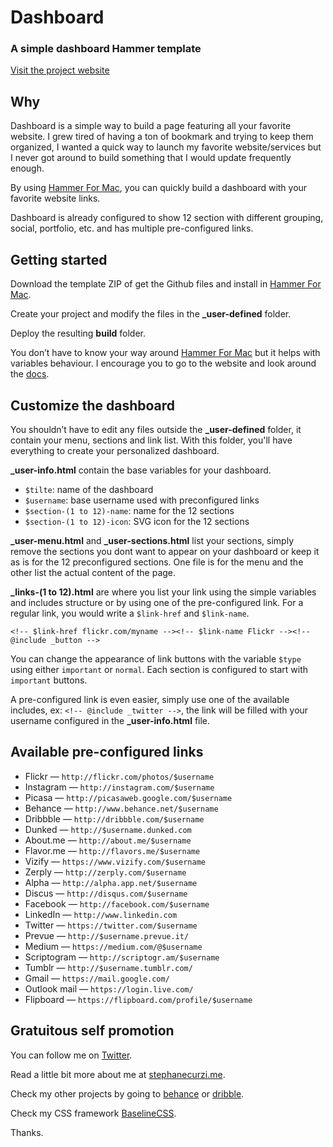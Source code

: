 # Dashboard
### A simple dashboard Hammer template

[Visit the project website](http://stephanecurzi.github.io/dashboard)

## Why
Dashboard is a simple way to build a page featuring all your favorite website. I grew tired of having a ton of bookmark and trying to keep them organized, I wanted a quick way to launch my favorite website/services but I never got around to build something that I would update frequently enough.

By using [Hammer For Mac](http://hammerformac.com), you can quickly build a dashboard with your favorite website links.

Dashboard is already configured to show 12 section with different grouping, social, portfolio, etc. and has multiple pre-configured links.

## Getting started
Download the template ZIP of get the Github files and install in [Hammer For Mac](http://hammerformac.com).

Create your project and modify the files in the **_user-defined** folder.

Deploy the resulting **build** folder.

You don’t have to know your way around [Hammer For Mac](http://hammerformac.com) but it helps with variables behaviour. I encourage you to go to the website and look around the [docs](http://hammerformac.com/docs/).

## Customize the dashboard
You shouldn’t have to edit any files outside the **_user-defined**  folder, it contain your menu, sections and link list. With this folder, you'll have everything to create your personalized dashboard.

**_user-info.html** contain the base variables for your dashboard.

- `$tilte`: name of the dashboard
- `$username`: base username used with preconfigured links
- `$section-(1 to 12)-name`: name for the 12 sections
- `$section-(1 to 12)-icon`: SVG icon for the 12 sections

**_user-menu.html** and **_user-sections.html** list your sections, simply remove the sections you dont want to appear on your dashboard or keep it as is for the 12 preconfigured sections. One file is for the menu and the other list the actual content of the page.

**_links-(1 to 12).html** are where you list your link using the simple variables and includes structure or by using one of the pre-configured link. For a regular link, you would write a `$link-href` and `$link-name`.

	<!-- $link-href flickr.com/myname --><!-- $link-name Flickr --><!-- @include _button -->

You can change the appearance of link buttons with the variable `$type` using either `important` or `normal`. Each section is configured to start with `important` buttons.

 A pre-configured link is even easier, simply use one of the available includes, ex: `<!-- @include _twitter -->`, the link will be filled with your username configured in the **_user-info.html** file.
 
## Available pre-configured links
- Flickr —  `http://flickr.com/photos/$username`
- Instagram —  `http://instagram.com/$username`
- Picasa —  `http://picasaweb.google.com/$username`
- Behance —  `http://www.behance.net/$username`
- Dribbble —  `http://dribbble.com/$username`
- Dunked —  `http://$username.dunked.com`
- About.me —  `http://about.me/$username`
- Flavor.me —  `http://flavors.me/$username`
- Vizify —  `https://www.vizify.com/$username`
- Zerply —  `http://zerply.com/$username`
- Alpha —  `http://alpha.app.net/$username`
- Discus —  `http://disqus.com/$username`
- Facebook —  `http://facebook.com/$username`
- LinkedIn —  `http://www.linkedin.com`
- Twitter —  `https://twitter.com/$username`
- Prevue —  `http://$username.prevue.it/`
- Medium —  `https://medium.com/@$username`
- Scriptogram —  `http://scriptogr.am/$username`
- Tumblr —  `http://$username.tumblr.com/`
- Gmail —  `https://mail.google.com/`
- Outlook mail —  `https://login.live.com/`
- Flipboard —  `https://flipboard.com/profile/$username`

## Gratuitous self promotion
You can follow me on [Twitter](http://twitter.com/stephanecurzi).

Read a little bit more about me at [stephanecurzi.me](http://www.stephanecurzi.me).

Check my other projects by going to [behance](http://be.net/stephanecurzi) or [dribble](http://dribbble.com/stephanecurzi).

Check my CSS framework [BaselineCSS](http://baselinecss.com).

Thanks.


